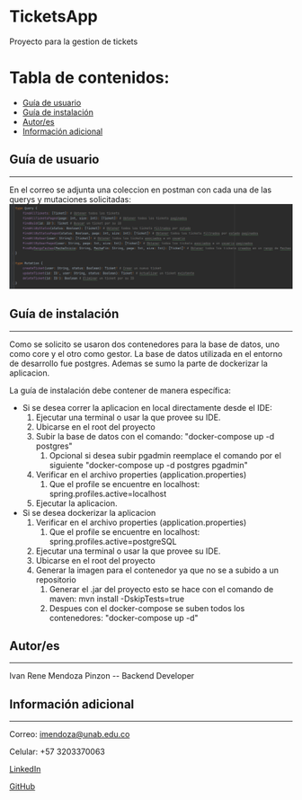 # TicketsApp

Proyecto para la gestion de tickets

# Tabla de contenidos:
- [Guía de usuario](#-guía-de-usuario)
- [Guía de instalación](#-guía-de-instalación)
- [Autor/es](#-autores)
- [Información adicional](#-información-adicional)


## Guía de usuario
---
En el correo se adjunta una coleccion en postman con cada una de las querys y mutaciones solicitadas:
![img.png](img.png)

## Guía de instalación
---
Como se solicito se usaron dos contenedores para la base de datos, uno como core y el otro como gestor. La base de datos utilizada en el entorno de desarrollo fue postgres.
Ademas se sumo la parte de dockerizar la aplicacion.

La guía de instalación debe contener de manera específica:
- Si se desea correr la aplicacion en local directamente desde el IDE:
  1. Ejecutar una terminal o usar la que provee su IDE.
  2. Ubicarse en el root del proyecto
  3. Subir la base de datos con el comando: "docker-compose up -d postgres"
     1. Opcional si desea subir pgadmin reemplace el comando por el siguiente "docker-compose up -d postgres pgadmin" 
  4. Verificar en el archivo properties (application.properties)
     1. Que el profile se encuentre en localhost: spring.profiles.active=localhost
  5. Ejecutar la aplicacion.
- Si se desea dockerizar la aplicacion
  1. Verificar en el archivo properties (application.properties)
     1. Que el profile se encuentre en localhost: spring.profiles.active=postgreSQL
  2. Ejecutar una terminal o usar la que provee su IDE.
  3. Ubicarse en el root del proyecto
  4. Generar la imagen para el contenedor ya que no se a subido a un repositorio
     1. Generar el .jar del proyecto esto se hace con el comando de maven: mvn install -DskipTests=true
     2. Despues con el docker-compose se suben todos los contenedores: "docker-compose up -d"

## Autor/es
---
Ivan Rene Mendoza Pinzon -- Backend Developer

## Información adicional
---
Correo: imendoza@unab.edu.co

Celular: +57 3203370063

[LinkedIn](https://www.linkedin.com/in/ingivanmendoza/)

[GitHub](https://github.com/IMENDOZA21)
